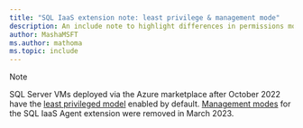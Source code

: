 ```yaml
---
title: "SQL IaaS extension note: least privilege & management mode"
description: An include note to highlight differences in permissions models added for SQL VM in October 2022. 
author: MashaMSFT
ms.author: mathoma
ms.topic: include
---
```


> [!NOTE]
> SQL Server VMs deployed via the Azure marketplace after October 2022 have the [least privileged model](../virtual-machines/windows/sql-server-iaas-agent-extension-automate-management.md#permissions-models) enabled by default. 
> [Management modes](../virtual-machines/windows/sql-server-iaas-agent-extension-automate-management.md#management-modes) for the SQL IaaS Agent extension were removed in March 2023. 
